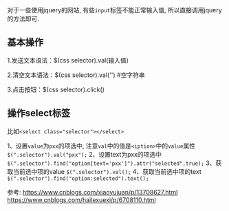 对于一些使用jquery的网站, 有些`input`标签不能正常输入值, 所以直接调用jquery的方法即可.


## 基本操作
1.发送文本语法：$(css selector).val(输入值)

2.清空文本语法：$(css selector).val('') #空字符串

3.点击按钮：$(css selector).click()

## 操作select标签
比如`<select class="selector"></select>`

1、设置`value`为`pxx`的项选中, 注意`val`中的值是`<iption>`中的`value`属性
    `$(".selector").val("pxx");`
2、设置text为pxx的项选中
    `$(".selector").find("option[text='pxx']").attr("selected",true);`
3、获取当前选中项的value
    `$(".selector").val();`
4、获取当前选中项的text
    `$(".selector").find("option:selected").text();`









参考:
https://www.cnblogs.com/xiaoyujuan/p/13708627.html
https://www.cnblogs.com/hailexuexi/p/6708110.html